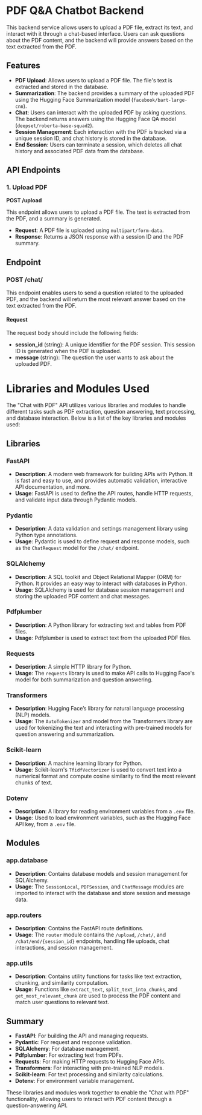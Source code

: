 # PDF Q&A Chatbot Backend

This backend service allows users to upload a PDF file, extract its text, and interact with it through a chat-based interface. Users can ask questions about the PDF content, and the backend will provide answers based on the text extracted from the PDF.

## Features
- **PDF Upload**: Allows users to upload a PDF file. The file's text is extracted and stored in the database.
- **Summarization**: The backend provides a summary of the uploaded PDF using the Hugging Face Summarization model (`facebook/bart-large-cnn`).
- **Chat**: Users can interact with the uploaded PDF by asking questions. The backend returns answers using the Hugging Face QA model (`deepset/roberta-base-squad2`).
- **Session Management**: Each interaction with the PDF is tracked via a unique session ID, and chat history is stored in the database.
- **End Session**: Users can terminate a session, which deletes all chat history and associated PDF data from the database.

## API Endpoints

### 1. Upload PDF
**POST /upload**

This endpoint allows users to upload a PDF file. The text is extracted from the PDF, and a summary is generated.

- **Request**: A PDF file is uploaded using `multipart/form-data`.
- **Response**: Returns a JSON response with a session ID and the PDF summary.


## Endpoint

### **POST /chat/**

This endpoint enables users to send a question related to the uploaded PDF, and the backend will return the most relevant answer based on the text extracted from the PDF.

#### **Request**

The request body should include the following fields:

- **session_id** (string): A unique identifier for the PDF session. This session ID is generated when the PDF is uploaded.
- **message** (string): The question the user wants to ask about the uploaded PDF.



# Libraries and Modules Used

The "Chat with PDF" API utilizes various libraries and modules to handle different tasks such as PDF extraction, question answering, text processing, and database interaction. Below is a list of the key libraries and modules used:

## Libraries

### **FastAPI**
- **Description**: A modern web framework for building APIs with Python. It is fast and easy to use, and provides automatic validation, interactive API documentation, and more.
- **Usage**: FastAPI is used to define the API routes, handle HTTP requests, and validate input data through Pydantic models.

### **Pydantic**
- **Description**: A data validation and settings management library using Python type annotations.
- **Usage**: Pydantic is used to define request and response models, such as the `ChatRequest` model for the `/chat/` endpoint.

### **SQLAlchemy**
- **Description**: A SQL toolkit and Object Relational Mapper (ORM) for Python. It provides an easy way to interact with databases in Python.
- **Usage**: SQLAlchemy is used for database session management and storing the uploaded PDF content and chat messages.

### **Pdfplumber**
- **Description**: A Python library for extracting text and tables from PDF files.
- **Usage**: Pdfplumber is used to extract text from the uploaded PDF files.

### **Requests**
- **Description**: A simple HTTP library for Python.
- **Usage**: The `requests` library is used to make API calls to Hugging Face's model for both summarization and question answering.

### **Transformers**
- **Description**: Hugging Face’s library for natural language processing (NLP) models.
- **Usage**: The `AutoTokenizer` and model from the Transformers library are used for tokenizing the text and interacting with pre-trained models for question answering and summarization.

### **Scikit-learn**
- **Description**: A machine learning library for Python.
- **Usage**: Scikit-learn's `TfidfVectorizer` is used to convert text into a numerical format and compute cosine similarity to find the most relevant chunks of text.

### **Dotenv**
- **Description**: A library for reading environment variables from a `.env` file.
- **Usage**: Used to load environment variables, such as the Hugging Face API key, from a `.env` file.

## Modules

### **app.database**
- **Description**: Contains database models and session management for SQLAlchemy.
- **Usage**: The `SessionLocal`, `PDFSession`, and `ChatMessage` modules are imported to interact with the database and store session and message data.

### **app.routers**
- **Description**: Contains the FastAPI route definitions.
- **Usage**: The `router` module contains the `/upload`, `/chat/`, and `/chat/end/{session_id}` endpoints, handling file uploads, chat interactions, and session management.

### **app.utils**
- **Description**: Contains utility functions for tasks like text extraction, chunking, and similarity computation.
- **Usage**: Functions like `extract_text`, `split_text_into_chunks`, and `get_most_relevant_chunk` are used to process the PDF content and match user questions to relevant text.

## Summary

- **FastAPI**: For building the API and managing requests.
- **Pydantic**: For request and response validation.
- **SQLAlchemy**: For database management.
- **Pdfplumber**: For extracting text from PDFs.
- **Requests**: For making HTTP requests to Hugging Face APIs.
- **Transformers**: For interacting with pre-trained NLP models.
- **Scikit-learn**: For text processing and similarity calculations.
- **Dotenv**: For environment variable management.

These libraries and modules work together to enable the "Chat with PDF" functionality, allowing users to interact with PDF content through a question-answering API.
